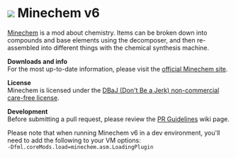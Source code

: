 ![](http://jakimfett.com/minechem_alchemy_banner.jpg)
Minechem v6
=========

[Minechem](http://jakimfett.github.io/Minechem) is a mod about chemistry. Items can be broken down into compounds and base elements using the decomposer, and then re-assembled into different things with the chemical synthesis machine.

**Downloads and info**  
For the most up-to-date information, please visit the [official Minechem site](http://jakimfett.github.io/Minechem).

**License**  
Minechem is licensed under the [DBaJ (Don't Be a Jerk) non-commercial care-free license](https://github.com/jakimfett/DBaJ).

**Development**  
Before submitting a pull request, please review the [PR Guidelines](https://github.com/jakimfett/Minechem/wiki/Pull-Request-Guidelines) wiki page.  

Please note that when running Minechem v6 in a dev environment, you'll need to add the following to your VM options:  
`-Dfml.coreMods.load=minechem.asm.LoadingPlugin`
